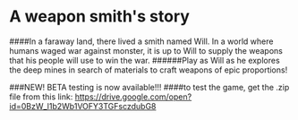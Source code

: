 # A weapon smith's story


####In a faraway land, there lived a smith named Will. In a world where humans waged war against monster, it is up to Will to supply the weapons that his people will use to win the war. 
######Play as Will as he explores the deep mines in search of materials to craft weapons of epic proportions!


###NEW! BETA testing is now available!!!
####to test the game, get the .zip file from this link:
https://drive.google.com/open?id=0BzW_l1b2Wb1VOFY3TGFsczdubG8
